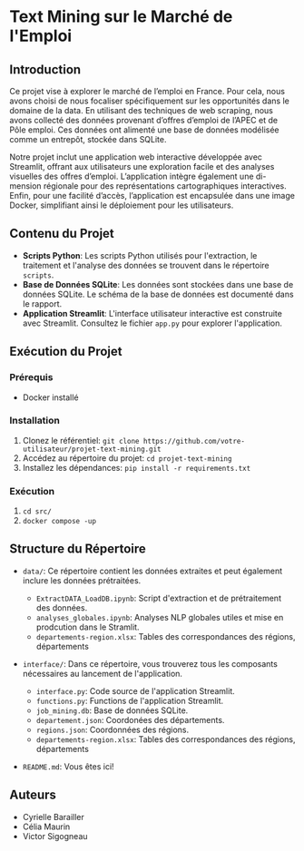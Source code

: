 # Text Mining sur le Marché de l'Emploi

## Introduction
Ce projet vise à explorer le marché de l’emploi en France. Pour cela, nous avons choisi de nous focaliser spécifiquement sur les opportunités dans le domaine de la data. En utilisant des techniques de web
scraping, nous avons collecté des données provenant d’offres d’emploi de l’APEC et de Pôle emploi. Ces
données ont alimenté une base de données modélisée comme un entrepôt, stockée dans SQLite.

Notre projet inclut une application web interactive développée avec Streamlit, offrant aux utilisateurs
une exploration facile et des analyses visuelles des offres d’emploi. L’application intègre également une di-
mension régionale pour des représentations cartographiques interactives. Enfin, pour une facilité d’accès,
l’application est encapsulée dans une image Docker, simplifiant ainsi le déploiement pour les utilisateurs.

## Contenu du Projet
- **Scripts Python**: Les scripts Python utilisés pour l'extraction, le traitement et l'analyse des données se trouvent dans le répertoire `scripts`.
- **Base de Données SQLite**: Les données sont stockées dans une base de données SQLite. Le schéma de la base de données est documenté dans le rapport.
- **Application Streamlit**: L'interface utilisateur interactive est construite avec Streamlit. Consultez le fichier `app.py` pour explorer l'application.

## Exécution du Projet

### Prérequis
- Docker installé

### Installation
1. Clonez le référentiel: `git clone https://github.com/votre-utilisateur/projet-text-mining.git`
2. Accédez au répertoire du projet: `cd projet-text-mining`
3. Installez les dépendances: `pip install -r requirements.txt`

### Exécution
1. `cd src/`
2. `docker compose -up`

## Structure du Répertoire
- `data/`: Ce répertoire contient les données extraites et peut également inclure les données prétraitées. 
    - `ExtractDATA_LoadDB.ipynb`: Script d'extraction et de prétraitement des données.
    - `analyses_globales.ipynb`: Analyses NLP globales utiles et mise en prodcution dans le Stramlit.
    - `departements-region.xlsx`: Tables des correspondances des régions, départements

- `interface/`: Dans ce répertoire, vous trouverez tous les composants nécessaires au lancement de l'application.
  - `interface.py`: Code source de l'application Streamlit.
  - `functions.py`: Functions de l'application Streamlit.
  - `job_mining.db`: Base de données SQLite.
  - `departement.json`: Coordonées des départements.
  - `regions.json`: Coordonnées des régions.
  - `departements-region.xlsx`: Tables des correspondances des régions, départements

- `README.md`: Vous êtes ici!

## Auteurs
- Cyrielle Barailler
- Célia Maurin
- Victor Sigogneau


